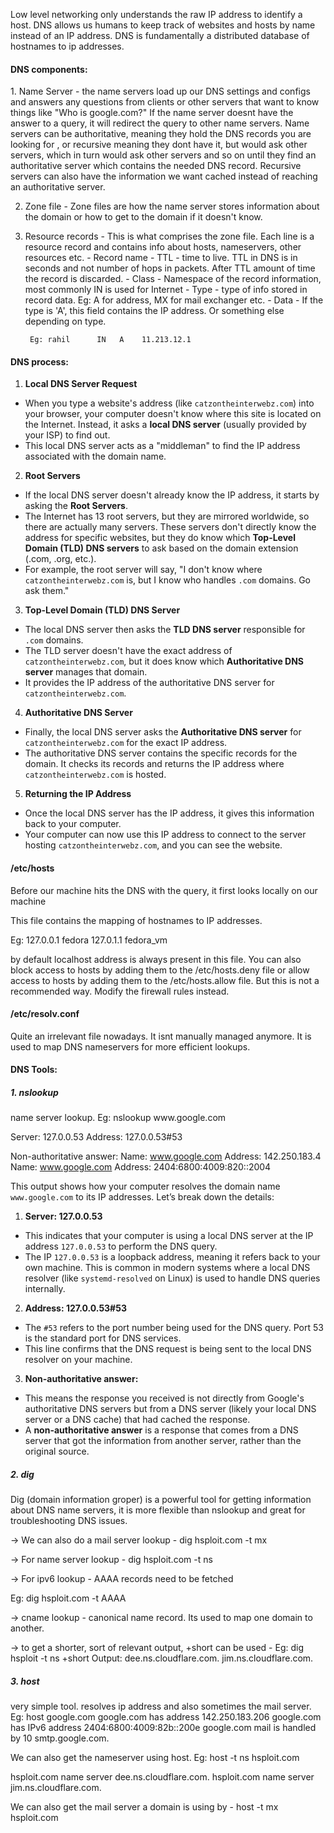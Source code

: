 
Low level networking only understands the raw IP address to identify a host. DNS allows us humans to keep track of websites and hosts by name instead of an IP address. DNS is fundamentally a distributed database of hostnames to ip addresses. 

<h4>DNS components: </h4>
1. Name Server - the name servers load up our DNS settings and configs and answers any questions from clients or other servers that want to know things like "Who is google.com?" If the name server doesnt have the answer to a query, it will redirect the query to other name servers. Name servers can be authoritative, meaning they hold the DNS records you are looking for , or recursive meaning they dont have it, but would ask other servers, which in turn would ask other servers and so on until they find an authoritative server which contains the needed DNS record. Recursive servers can also have the information we want cached instead of reaching an authoritative server.

2. Zone file - Zone files are how the name server stores information about the domain or how to get to the domain if it doesn't know.

3. Resource records - This is what comprises the zone file. Each line is a resource record and contains info about hosts, nameservers, other resources etc. 
		- Record name
		- TTL - time to live. TTL in DNS is in seconds and not number of hops in packets. After TTL amount of time the record is discarded. 
		- Class - Namespace of the record information, most commonly IN is used for Internet
		- Type - type of info stored in record data. Eg: A for address, MX for mail exchanger etc. 
		- Data - If the type is 'A', this field contains the IP address. Or something else depending on type. 


		Eg: rahil      IN   A    11.213.12.1


<h4>DNS process: </h4>

1. **Local DNS Server Request**

- When you type a website's address (like `catzontheinterwebz.com`) into your browser, your computer doesn't know where this site is located on the Internet. Instead, it asks a **local DNS server** (usually provided by your ISP) to find out.
- This local DNS server acts as a "middleman" to find the IP address associated with the domain name.

2. **Root Servers**

- If the local DNS server doesn't already know the IP address, it starts by asking the **Root Servers**.
- The Internet has 13 root servers, but they are mirrored worldwide, so there are actually many servers. These servers don't directly know the address for specific websites, but they do know which **Top-Level Domain (TLD) DNS servers** to ask based on the domain extension (.com, .org, etc.).
- For example, the root server will say, "I don't know where `catzontheinterwebz.com` is, but I know who handles `.com` domains. Go ask them."

3. **Top-Level Domain (TLD) DNS Server**

- The local DNS server then asks the **TLD DNS server** responsible for `.com` domains.
- The TLD server doesn't have the exact address of `catzontheinterwebz.com`, but it does know which **Authoritative DNS server** manages that domain.
- It provides the IP address of the authoritative DNS server for `catzontheinterwebz.com`.

4. **Authoritative DNS Server**

- Finally, the local DNS server asks the **Authoritative DNS server** for `catzontheinterwebz.com` for the exact IP address.
- The authoritative DNS server contains the specific records for the domain. It checks its records and returns the IP address where `catzontheinterwebz.com` is hosted.

5. **Returning the IP Address**

- Once the local DNS server has the IP address, it gives this information back to your computer.
- Your computer can now use this IP address to connect to the server hosting `catzontheinterwebz.com`, and you can see the website.


<h4>/etc/hosts</h4>
Before our machine hits the DNS with the query, it first looks locally on our machine

This file contains the mapping of hostnames to IP addresses. 

Eg: 
127.0.0.1             fedora
127.0.1.1              fedora_vm

by default localhost address is always present in this file.  You can also block access to hosts by adding them to the /etc/hosts.deny file or allow access to hosts by adding them to the /etc/hosts.allow file. But this is not a recommended way. Modify the firewall rules instead.


<h4>/etc/resolv.conf</h4>

Quite an irrelevant file nowadays. It isnt manually managed anymore. It is used to map DNS nameservers  for more efficient lookups. 


<h4>DNS Tools: </h4>

<h5>1. nslookup</h5>
name server lookup. Eg: nslookup www.google.com

Server:		127.0.0.53
Address:	127.0.0.53#53

Non-authoritative answer:
Name:	www.google.com
Address: 142.250.183.4
Name:	www.google.com
Address: 2404:6800:4009:820::2004

This output shows how your computer resolves the domain name `www.google.com` to its IP addresses. Let’s break down the details:
 1. **Server: 127.0.0.53**

- This indicates that your computer is using a local DNS server at the IP address `127.0.0.53` to perform the DNS query.
- The IP `127.0.0.53` is a loopback address, meaning it refers back to your own machine. This is common in modern systems where a local DNS resolver (like `systemd-resolved` on Linux) is used to handle DNS queries internally.

2. **Address: 127.0.0.53#53**

- The `#53` refers to the port number being used for the DNS query. Port 53 is the standard port for DNS services.
- This line confirms that the DNS request is being sent to the local DNS resolver on your machine.

 3. **Non-authoritative answer:**

- This means the response you received is not directly from Google's authoritative DNS servers but from a DNS server (likely your local DNS server or a DNS cache) that had cached the response.
- A **non-authoritative answer** is a response that comes from a DNS server that got the information from another server, rather than the original source.


<h5>2. dig </h5>
Dig (domain information groper) is a powerful tool for getting information about DNS name servers, it is more flexible than nslookup and great for troubleshooting DNS issues.


-> We can also do a mail server lookup - 
	dig hsploit.com -t mx


-> For name server lookup - 
	dig hsploit.com -t ns


-> For ipv6 lookup - AAAA records need to be fetched

Eg: dig hsploit.com -t AAAA

-> cname lookup - 
	canonical name record. Its used to map one domain to another. 

-> to get a shorter, sort of relevant output, +short can be used - 
		Eg: dig hsploit -t ns +short
		Output: dee.ns.cloudflare.com.
			    jim.ns.cloudflare.com.



<h5>3.  host</h5>
very simple tool. resolves ip address and also sometimes the mail server.
Eg: host google.com
google.com has address 142.250.183.206
google.com has IPv6 address 2404:6800:4009:82b::200e
google.com mail is handled by 10 smtp.google.com.

We can also get the nameserver using host. Eg: host -t ns hsploit.com

hsploit.com name server dee.ns.cloudflare.com.
hsploit.com name server jim.ns.cloudflare.com.

We can also get the mail server a domain is using by - host -t mx hsploit.com

